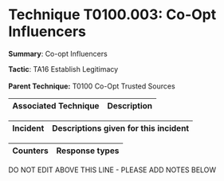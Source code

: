 # Technique T0100.003: Co-Opt Influencers

**Summary**: Co-opt Influencers

**Tactic**: TA16 Establish Legitimacy <br><br>**Parent Technique:** T0100 Co-Opt Trusted Sources


| Associated Technique | Description |
| --------- | ------------------------- |



| Incident | Descriptions given for this incident |
| -------- | -------------------- |



| Counters | Response types |
| -------- | -------------- |


DO NOT EDIT ABOVE THIS LINE - PLEASE ADD NOTES BELOW